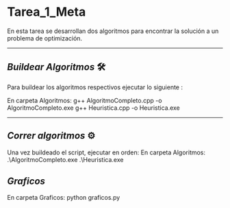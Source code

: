 # Tarea_1_Meta
En esta tarea se desarrollan dos algoritmos para encontrar la solución a un problema de optimización.

---

## *Buildear Algoritmos* 🛠️
Para buildear los algoritmos respectivos ejecutar lo siguiente :

En carpeta Algoritmos:
g++ AlgoritmoCompleto.cpp -o AlgoritmoCompleto.exe
g++ Heuristica.cpp -o Heuristica.exe

---

## *Correr algoritmos* ⚙️
Una vez buildeado el script, ejecutar en orden:
En carpeta Algoritmos:
.\AlgoritmoCompleto.exe
.\Heuristica.exe

## *Graficos*
En carpeta Graficos:
python graficos.py